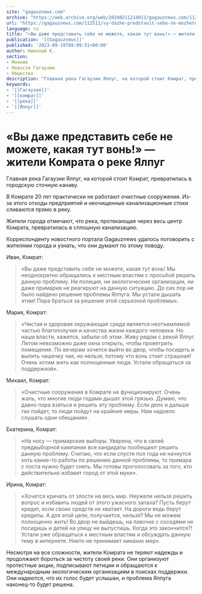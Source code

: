 ```yaml
---
site: "gagauznews.com"
archive: "https://web.archive.org/web/20240211214911/gagauznews.com/112511/vy-dazhe-predstavit-sebe-ne-mozhete-kakaya-tut-von-zhiteli-komrata-o-reke-yalpug-2.html"
url: "https://gagauznews.com/112511/vy-dazhe-predstavit-sebe-ne-mozhete-kakaya-tut-von-zhiteli-komrata-o-reke-yalpug-2.html"
language: ru
title: "«Вы даже представить себе не можете, какая тут вонь!» — жители Комрата о реке Ялпуг"
publication: '[[Gagauznews]]'
published: '2023-09-19T09:09:51+00:00'
author: Николай К.
section:
- Мнение
- Новости Гагаузии
- Общество
description: "Главная река Гагаузии Ялпуг, на которой стоит Комрат, превратилась в городскую сточную канаву. В Комрате 20 лет практически не работают очистные сооружения. Из-за этого отходы предприятий и неочищенные канализационные стоки сливаются прямо в реку. Жители города отмечают, что река, протекающая через весь центр Комрата, превратилась в сплошную канализацию. Корреспонденту новостного портала Gagauznews удалось поговорить с жителями города и узнать, что они думают по этому поводу. Иван, Комрат: «Вы даже представить себе не можете, какая тут вонь! Мы неоднократно обращались к местным властям с просьбой решить данную проблему. Ни полиция, ни экологические организации, ни даже примария не реагируют на данную ситуацию. […]"
keywords:
- '[[Гагаузия]]'
- '[[комрат]]'
- '[[река]]'
- '[[Ялпуг]]'
---
```


# «Вы даже представить себе не можете, какая тут вонь!» — жители Комрата о реке Ялпуг

Главная река Гагаузии Ялпуг, на которой стоит Комрат, превратилась в городскую сточную канаву.

В Комрате 20 лет практически не работают очистные сооружения. Из-за этого отходы предприятий и неочищенные канализационные стоки сливаются прямо в реку.

Жители города отмечают, что река, протекающая через весь центр Комрата, превратилась в сплошную канализацию.

Корреспонденту новостного портала Gagauznews удалось поговорить с жителями города и узнать, что они думают по этому поводу.

Иван, Комрат:

> «Вы даже представить себе не можете, какая тут вонь! Мы неоднократно обращались к местным властям с просьбой решить данную проблему. Ни полиция, ни экологические организации, ни даже примария не реагируют на данную ситуацию. До сих пор не было найдено решение проблемы Ялпуга. Мы устали дышать этим! Пора браться за решение этой серьезной проблемы».

Мария, Комрат:

> «Чистая и здоровая окружающая среда является неотъемлемой частью благополучия и качества жизни каждого человека. Но наши власти, кажется, забыли об этом. Живу рядом с рекой Ялпуг. Летом невозможно даже окна открыть, чтобы проветрить помещение. По вечерам хочется выйти во двор, чтобы посидеть и выпить чашечку чая, но нельзя, потому что вонь стоит страшная! Очень хотим жить как полноценные люди. Устали обращаться за поддержкой».

Михаил, Комрат:

> «Очистные сооружения в Комрате не функционируют. Очень жаль, что многие люди годами дышат этой грязью. Думаю, что давно пора взяться и решить эту проблему. Если дело и дальше так пойдет, то люди пойдут на крайние меры. Нам надоело слушать одни обещания».

Екатерина, Комрат:

> «На носу — примарские выборы. Уверена, что в своей предвыборной кампании все кандидаты пообещают решить данную проблему. Считаю, что если спустя пол года не начнутся хоть какие-то работы по решению данной проблемы, то примара с поста нужно будет снять. Мы готовы проголосовать за того, кто действительно избавит город от этой муки».

Ирина, Комрат:

> «Хочется кричать от злости на весь мир. Неужели нельзя решить вопрос и избавить людей от этого ужасного запаха? Пусть берут кредит, если своих средств не хватает. На дороги ведь берут кредиты. А для этой цели, получается, нельзя? Мы не можем полноценно жить! Во двор не выйдешь, на лавочке с соседями не посидишь и детей на улицу не выпустишь. Когда это закончится?! Устали уже обращаться к местным властям и обсуждать данную тему в интернете. Никто не принимает никаких мер».

Несмотря на все сложности, жители Комрата не теряют надежды и продолжают бороться за чистоту своей реки. Они организуют протестные акции, подписывают петиции и обращаются к международным экологическим организациям в поисках поддержки. Они надеются, что их голос будет услышан, и проблема Ялпуга наконец-то будет решена.